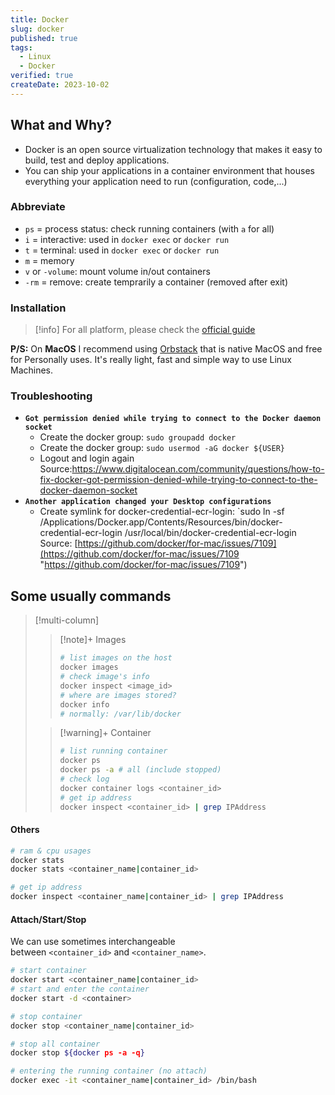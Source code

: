 ```yaml
---
title: Docker
slug: docker
published: true
tags:
  - Linux
  - Docker
verified: true
createDate: 2023-10-02
---
```

## What and Why?
- Docker is an open source virtualization technology that makes it easy to build, test and deploy applications.
- You can ship your applications in a container environment that houses everything your application need to run (configuration, code,...)
### Abbreviate
- `ps` = process status: check running containers (with `a` for all)
- `i` = interactive: used in `docker exec` or `docker run`
- `t` = terminal: used in `docker exec` or `docker run`
- `m` = memory
- `v` or `-volume`: mount volume in/out containers
- `-rm` = remove: create temprarily a container (removed after exit)
### Installation

> [!info] 
> For all platform, please check the [official guide](https://docs.docker.com/get-docker/) 

**P/S:** On **MacOS** I recommend using [Orbstack](https://docs.orbstack.dev/) that is native MacOS and free for Personally uses. It's really light, fast and simple way to use Linux Machines.
### Troubleshooting

- **`Got permission denied while trying to connect to the Docker daemon socket`**
	- Create the docker group: `sudo groupadd docker`
	- Create the docker group: `sudo usermod -aG docker ${USER}`
	- Logout and login again 
	Source:https://www.digitalocean.com/community/questions/how-to-fix-docker-got-permission-denied-while-trying-to-connect-to-the-docker-daemon-socket
- **`Another application changed your Desktop configurations`**
	- Create symlink for docker-credential-ecr-login: `sudo ln -sf /Applications/Docker.app/Contents/Resources/bin/docker-credential-ecr-login /usr/local/bin/docker-credential-ecr-login
	Source: [https://github.com/docker/for-mac/issues/7109](https://github.com/docker/for-mac/issues/7109 "https://github.com/docker/for-mac/issues/7109")

## Some usually commands

> [!multi-column]
>
>> [!note]+ Images
>>  
>> ```bash frame="none"
>> # list images on the host
>> docker images
>> # check image's info
>> docker inspect <image_id>
>> # where are images stored?
>> docker info
>> # normally: /var/lib/docker
>> ```
>
>> [!warning]+ Container
>> ```bash frame="none"
>> # list running container
>> docker ps
>> docker ps -a # all (include stopped)
>> # check log
>> docker container logs <container_id>
>> # get ip address
>>docker inspect <container_id> | grep IPAddress
>> ```
>
#### Others
```bash
# ram & cpu usages
docker stats
docker stats <container_name|container_id>

# get ip address
docker inspect <container_name|container_id> | grep IPAddress
```
#### Attach/Start/Stop
We can use sometimes interchangeable between `<container_id>` and `<container_name>`.

```bash
# start container
docker start <container_name|container_id>
# start and enter the container
docker start -d <container>
```

```bash
# stop container
docker stop <container_name|container_id>

# stop all container
docker stop ${docker ps -a -q}
```

```bash
# entering the running container (no attach)
docker exec -it <container_name|container_id> /bin/bash 
```

